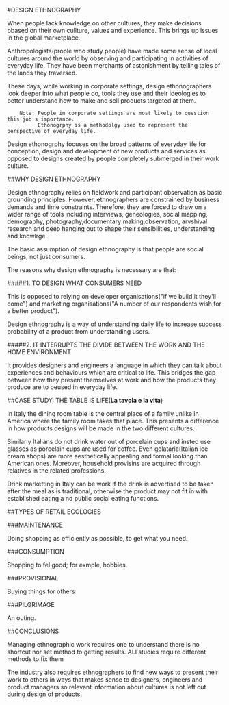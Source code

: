#DESIGN ETHNOGRAPHY

When people lack knowledge on other cultures, they make decisions bbased on their own cullture, values and experience.
This brings up issues in the global marketplace.

Anthropologists(prople who study people) have made some sense of local cultures around the world by
observing and participating in activities of everyday life. They have been merchants of astonishment by telling
tales of the lands they traversed.

These days, while working in corporate settings, design ethonographers look deeper into what people do, tools they use
and their ideologies to better understand how to make and sell products targeted at them.

        Note: People in corporate settings are most likely to question this job's importance.
              Ethonogrphy is a methodolgy used to represent the perspective of everyday life.

Design ethonogrphy focuses on the broad patterns of everyday life for conception, design and development of new products
and services as opposed to designs created by people completely submerged in their work culture.

##WHY DESIGN ETHNOGRAPHY

Design ethnography relies on fieldwork and participant observation as basic grounding principles. However, ethnographers
are constrained by business demands and time constraints. Therefore, they are forced to draw on a wider range of tools
including interviews, geneologies, social mapping, demography, photography,documentary making,observation, arvshival 
research and deep hanging out to shape their sensibilities, understanding and knowlrge.

The basic assumption of design ethnography is that people are social beings, not just consumers.

The reasons why design ethnography is necessary are that:

#####1. TO DESIGN WHAT CONSUMERS NEED

This is opposed to relying on developer organisations("if we build it they'll come") and marketing organisations("A 
number of our respondents wish for a better product").

Design ethnography is a way of understanding daily life to increase success probability of a product from 
understanding users.

#####2. IT INTERRUPTS THE DIVIDE BETWEEN THE WORK AND THE HOME ENVIRONMENT

It provides designers and engineers a language in which they can talk about experiences and 
behaviours which are critical to life. This bridges the gap between how they present themselves at work and how the 
products they produce are to beused in everyday life.

##CASE STUDY: THE TABLE IS LIFE(__La tavola e la vita__)

In Italy the dining room table is the central place of a family unlike in America where the family room takes that place.
This presents a difference in how products designs will be made in the two different cultures.

Similarly Italians do not drink water out of porcelain cups and insted use glasses as porcelain cups are used for coffee.
Even gelataria(Italian ice cream shops) are more aesthetically appealing and formal looking than American ones. Moreover, 
household provisins are acquired through relatives in the related professions.

Drink marketting in Italy can be work if the drink is advertised to be taken after the meal as is traditional,
 otherwise the product may not fit in with established eating a nd public social eating functions.
 
##TYPES OF RETAIL ECOLOGIES
 
###MAINTENANCE
 
 Doing shopping as efficiently as possible, to get what you need.
 
###CONSUMPTION
 
 Shopping to fel good; for exmple, hobbies.
 
###PROVISIONAL
 
 Buying things for others
 
###PILGRIMAGE
 
 An outing.

##CONCLUSIONS
 
Managing ethnographic work requires one to understand there is no shortcut nor set method to getting results.
ALl studies require different methods to fix them

The industry also requires ethnographers to find new ways to present their work to others in ways that
makes sense to designers, engineers and product managers so  relevant information about cultures is not 
left out during design of products.
